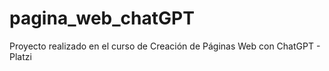 # pagina_web_chatGPT
Proyecto realizado en el curso de Creación de Páginas Web con ChatGPT - Platzi
